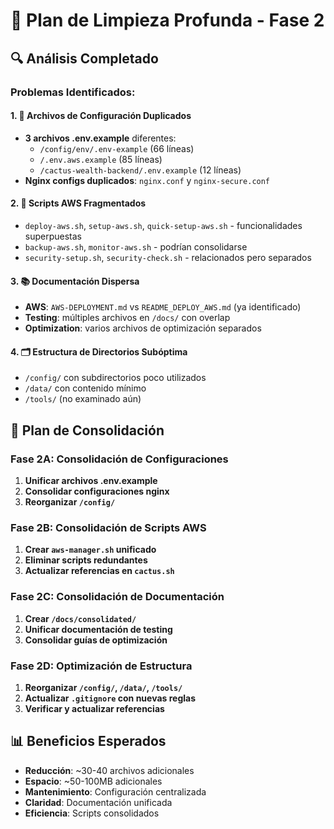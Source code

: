 # 🧹 Plan de Limpieza Profunda - Fase 2

## 🔍 Análisis Completado

### Problemas Identificados:

#### 1. 📄 Archivos de Configuración Duplicados
- **3 archivos .env.example** diferentes:
  - `/config/env/.env-example` (66 líneas)
  - `/.env.aws.example` (85 líneas) 
  - `/cactus-wealth-backend/.env.example` (12 líneas)
- **Nginx configs duplicados**: `nginx.conf` y `nginx-secure.conf`

#### 2. 🚀 Scripts AWS Fragmentados
- `deploy-aws.sh`, `setup-aws.sh`, `quick-setup-aws.sh` - funcionalidades superpuestas
- `backup-aws.sh`, `monitor-aws.sh` - podrían consolidarse
- `security-setup.sh`, `security-check.sh` - relacionados pero separados

#### 3. 📚 Documentación Dispersa
- **AWS**: `AWS-DEPLOYMENT.md` vs `README_DEPLOY_AWS.md` (ya identificado)
- **Testing**: múltiples archivos en `/docs/` con overlap
- **Optimization**: varios archivos de optimización separados

#### 4. 🗂️ Estructura de Directorios Subóptima
- `/config/` con subdirectorios poco utilizados
- `/data/` con contenido mínimo
- `/tools/` (no examinado aún)

## 🎯 Plan de Consolidación

### Fase 2A: Consolidación de Configuraciones
1. **Unificar archivos .env.example**
2. **Consolidar configuraciones nginx**
3. **Reorganizar `/config/`**

### Fase 2B: Consolidación de Scripts AWS
1. **Crear `aws-manager.sh` unificado**
2. **Eliminar scripts redundantes**
3. **Actualizar referencias en `cactus.sh`**

### Fase 2C: Consolidación de Documentación
1. **Crear `/docs/consolidated/`**
2. **Unificar documentación de testing**
3. **Consolidar guías de optimización**

### Fase 2D: Optimización de Estructura
1. **Reorganizar `/config/`, `/data/`, `/tools/`**
2. **Actualizar `.gitignore` con nuevas reglas**
3. **Verificar y actualizar referencias**

## 📊 Beneficios Esperados
- **Reducción**: ~30-40 archivos adicionales
- **Espacio**: ~50-100MB adicionales
- **Mantenimiento**: Configuración centralizada
- **Claridad**: Documentación unificada
- **Eficiencia**: Scripts consolidados